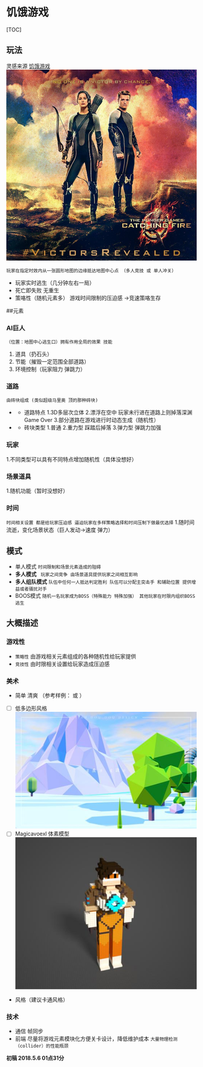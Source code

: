 # 饥饿游戏

[TOC]

##  玩法
灵感来源 [饥饿游戏](https://movie.douban.com/subject/3592853/)
![](img/title.jpg)

`玩家在指定时效内从一张圆形地图的边缘抵达地图中心点 （多人竞技 或 单人冲关）`
- 玩家实时逃生（几分钟左右一局）
- 死亡即失败 无重生
- 策咯性（随机元素多） 游戏时间限制的压迫感 ->竞速策咯生存


##元素
### AI巨人  
`（位置：地图中心逃生口）拥有作用全局的效果 技能`
  1. 道具（扔石头）
  2. 节能（摧毁一定范围全部道路）
  3. 环境控制（玩家阻力 弹跳力）


### 道路
`由砖块组成 (类似超级马里奥 顶的那种砖块)`
- - 道路特点
   1.3D多层次立体
   2.漂浮在空中 玩家未行进在道路上则掉落深渊 Game Over
   3.部分道路在游戏进行时动态生成（随机性）
- - 砖块类型
   1.普通
   2.重力型 踩踏后掉落
   3.弹力型 弹跳力加强
   
### 玩家
  1.不同类型可以具有不同特点增加随机性（具体没想好）
  
### 场景道具
   1.随机功能（暂时没想好）
### 时间
`时间相关设置 都是给玩家压迫感 逼迫玩家在多样策略选择和时间压制下做最优选择`
  1.随时间流逝，变化场景状态（巨人发动->速度 弹力）

## 模式
- 单人模式 
`时间限制和场景元素造成的阻碍 `
- **多人模式** 
` 玩家之间竞争 由场景道具提供玩家之间相互影响`
- **多人组队模式**
 `队伍中任何一人抵达判定胜利 队伍可以分配主突击手 和辅助位置 提供增益或者骚扰对手`
- BOOS模式
 `随机一名玩家成为BOSS（特殊能力 特殊加强） 其他玩家在时限内组织BOSS逃生 `
  

## 大概描述
### 游戏性
 - `策略性` 由游戏相关元素组成的各种随机性给玩家提供
 - `竞技性` 由时限相关设置给玩家造成压迫感 
### 美术
 - 简单 清爽  （参考样例： 或  ）
  - [ ] 低多边形风格
  ![](img/art1.jpg)
  - [ ] Magicavoexl 体素模型
  ![](img/art2.jpg)
 - 风格（建议卡通风格）
### 技术
 - 通信 帧同步
 - 前端 尽量将游戏元素模块化方便关卡设计，降低维护成本
  `大量物理检测（collider）的性能瓶颈`

  **初稿 2018.5.6 01点31分**